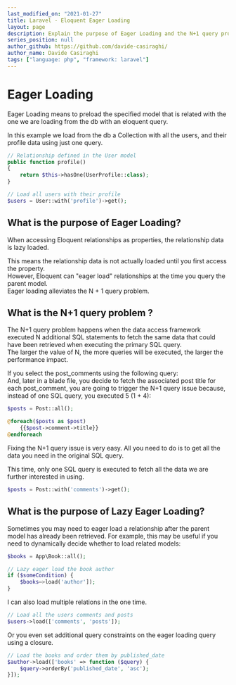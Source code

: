 ```yaml
---
last_modified_on: "2021-01-27"
title: Laravel - Eloquent Eager Loading
layout: page
description: Explain the purpose of Eager Loading and the N+1 query problem
series_position: null
author_github: https://github.com/davide-casiraghi/
author_name: Davide Casiraghi
tags: ["language: php", "framework: laravel"]
---
```


# Eager Loading

Eager Loading means to preload the specified model that is related with the one we are loading from the db with an eloquent query.

In this example we load from the db a Collection with all the users, and their profile data using just one query.
``` php
// Relationship defined in the User model
public function profile()
{
    return $this->hasOne(UserProfile::class);
}

// Load all users with their profile
$users = User::with('profile')->get();
```

## What is the purpose of Eager Loading?
When accessing Eloquent relationships as properties, the relationship data is lazy loaded.

This means the relationship data is not actually loaded until you first access the property.   
However, Eloquent can "eager load" relationships at the time you query the parent model.  
Eager loading alleviates the N + 1 query problem.

## What is the N+1 query problem ?
The N+1 query problem happens when the data access framework executed N additional SQL statements to fetch the same data that could have been retrieved when executing the primary SQL query.  
The larger the value of N, the more queries will be executed, the larger the performance impact.

If you select the post_comments using the following query:   
And, later in a blade file, you decide to fetch the associated post title for each post_comment, you are going to trigger the N+1 query issue because, instead of one SQL query, you executed 5 (1 + 4):  
``` php
$posts = Post::all();
```
``` php
@foreach($posts as $post)
    {{$post->comment->title}}
@endforeach
```

Fixing the N+1 query issue is very easy.
All you need to do is to get all the data you need in the original SQL query.

This time, only one SQL query is executed to fetch all the data we are further interested in using.  
``` php
$posts = Post::with('comments')->get();
```

## What is the purpose of Lazy Eager Loading?

Sometimes you may need to eager load a relationship after the parent model has already been retrieved.
For example, this may be useful if you need to dynamically decide whether to load related models:

``` php
$books = App\Book::all();

// Lazy eager load the book author
if ($someCondition) {
    $books–>load('author']);
}
```

I can also load multiple relations in the one time.

``` php
// Load all the users comments and posts
$users->load(['comments', 'posts']);
```

Or you even set additional query constraints on the eager loading query using a closure.
``` php
// Load the books and order them by published_date
$author->load(['books' => function ($query) {
    $query->orderBy('published_date', 'asc');
}]);
```

